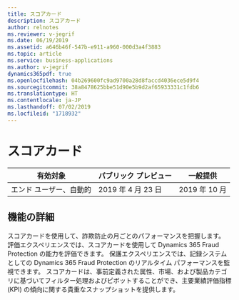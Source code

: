 ```yaml
---
title: スコアカード
description: スコアカード
author: relnotes
ms.reviewer: v-jegrif
ms.date: 06/19/2019
ms.assetid: a646b46f-547b-e911-a960-000d3a4f3883
ms.topic: article
ms.service: business-applications
ms.author: v-jegrif
dynamics365pdf: true
ms.openlocfilehash: 04b269600fc9ad9700a28d8faccd4036ece5d9f4
ms.sourcegitcommit: 38a8478625bbe51d90e5b9d2af65933331c1fdb6
ms.translationtype: HT
ms.contentlocale: ja-JP
ms.lasthandoff: 07/02/2019
ms.locfileid: "1718932"
---
```

# <a name="scorecard"></a>スコアカード


| 有効対象    |  パブリック プレビュー | 一般提供 | 
| ---------- | ---------- |---------- |
|エンド ユーザー、自動的|2019 年 4 月 23 日| 2019 年 10 月|






## <a name="feature-details"></a>機能の詳細
<!--feature detail start -->
スコアカードを使用して、詐欺防止の月ごとのパフォーマンスを把握します。 評価エクスペリエンスでは、スコアカードを使用して Dynamics 365 Fraud Protection の能力を評価できます。 保護エクスペリエンスでは、記録システムとしての Dynamics 365 Fraud Protection のリアルタイム パフォーマンスを監視できます。 スコアカードは、事前定義された属性、市場、および製品カテゴリに基づいてフィルター処理およびピボットすることができ、主要業績評価指標 (KPI) の傾向に関する貴重なスナップショットを提供します。
<!--feature detail end -->










